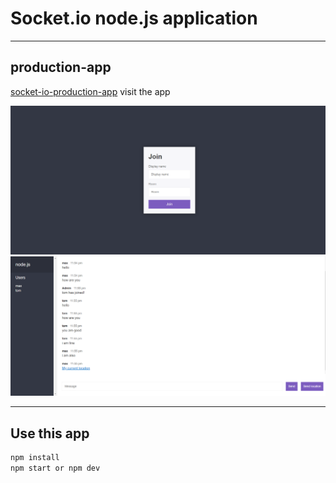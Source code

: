 # Socket.io node.js application

---

## production-app                                                                                                       
[socket-io-production-app](https://node-js-soket-io-project-1.herokuapp.com) visit the app



![Slide 2](slide-img/img1.png)
![Slide 4](slide-img/img.png)




----

## Use this app                  

```sh
npm install
npm start or npm dev
```
